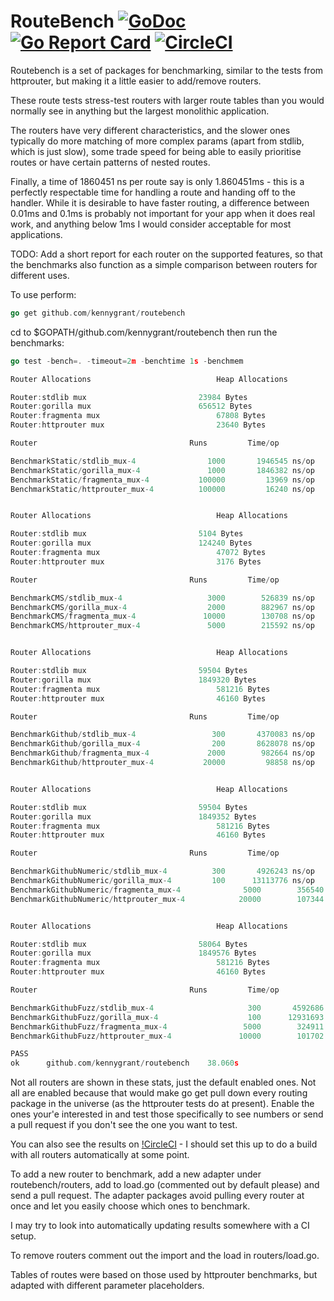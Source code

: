 # RouteBench  [![GoDoc](https://godoc.org/github.com/kennygrant/routebench?status.svg)](https://godoc.org/github.com/kennygrant/routebench) [![Go Report Card](https://goreportcard.com/badge/github.com/kennygrant/routebench)](https://goreportcard.com/report/github.com/kennygrant/routebench) [![CircleCI](https://circleci.com/gh/kennygrant/routebench.svg?style=svg)](https://circleci.com/gh/kennygrant/routebench)

Routebench is a set of packages for benchmarking, similar to the tests from httprouter, but making it a little easier to add/remove routers.

These route tests stress-test routers with larger route tables than you would normally see in anything but the largest monolithic application. 

The routers have very different characteristics, and the slower ones typically do more matching of more complex params (apart from stdlib, which is just slow), some trade speed for being able to easily prioritise routes or have certain patterns of nested routes. 

Finally, a time of 1860451 ns per route say is only 1.860451ms - this is a perfectly respectable time for handling a route and handing off to the handler. While it is desirable to have faster routing, a difference between 0.01ms and 0.1ms is probably not important for your app when it does real work, and anything below 1ms I would consider acceptable for most applications.

TODO: Add a short report for each router on the supported features, so that the benchmarks also function as a simple comparison between routers for different uses.

To use perform:

```Go 
go get github.com/kennygrant/routebench
```

cd to $GOPATH/github.com/kennygrant/routebench then run the benchmarks:

```Go 
go test -bench=. -timeout=2m -benchtime 1s -benchmem

Router Allocations                            Heap Allocations

Router:stdlib mux         	              23984 Bytes
Router:gorilla mux         	              656512 Bytes
Router:fragmenta mux         	              67808 Bytes
Router:httprouter mux         	              23640 Bytes

Router         	           	            Runs 	     Time/op	           Bytes/op          Allocs/op

BenchmarkStatic/stdlib_mux-4         	    1000	   1946545 ns/op	   20619 B/op	     537 allocs/op
BenchmarkStatic/gorilla_mux-4        	    1000	   1846382 ns/op	  115648 B/op	    1578 allocs/op
BenchmarkStatic/fragmenta_mux-4      	  100000	     13969 ns/op	       0 B/op	       0 allocs/op
BenchmarkStatic/httprouter_mux-4     	  100000	     16240 ns/op	       0 B/op	       0 allocs/op


Router Allocations                            Heap Allocations

Router:stdlib mux         	              5104 Bytes
Router:gorilla mux         	              124240 Bytes
Router:fragmenta mux         	              47072 Bytes
Router:httprouter mux         	              3176 Bytes

Router         	           	            Runs 	     Time/op	           Bytes/op          Allocs/op

BenchmarkCMS/stdlib_mux-4            	    3000	    526839 ns/op	   17445 B/op	     537 allocs/op
BenchmarkCMS/gorilla_mux-4           	    2000	    882967 ns/op	   24193 B/op	     642 allocs/op
BenchmarkCMS/fragmenta_mux-4         	   10000	    130708 ns/op	   20544 B/op	     312 allocs/op
BenchmarkCMS/httprouter_mux-4        	    5000	    215592 ns/op	   11888 B/op	     630 allocs/op


Router Allocations                            Heap Allocations

Router:stdlib mux         	              59504 Bytes
Router:gorilla mux         	              1849320 Bytes
Router:fragmenta mux         	              581216 Bytes
Router:httprouter mux         	              46160 Bytes

Router         	           	            Runs 	     Time/op	           Bytes/op          Allocs/op

BenchmarkGithub/stdlib_mux-4         	     300	   4370083 ns/op	   30504 B/op	     829 allocs/op
BenchmarkGithub/gorilla_mux-4        	     200	   8628078 ns/op	  246784 B/op	    2590 allocs/op
BenchmarkGithub/fragmenta_mux-4      	    2000	    982664 ns/op	   11428 B/op	     136 allocs/op
BenchmarkGithub/httprouter_mux-4     	   20000	     98858 ns/op	   24608 B/op	     296 allocs/op


Router Allocations                            Heap Allocations

Router:stdlib mux         	              59504 Bytes
Router:gorilla mux         	              1849352 Bytes
Router:fragmenta mux         	              581216 Bytes
Router:httprouter mux         	              46160 Bytes

Router         	           	            Runs 	     Time/op	           Bytes/op          Allocs/op

BenchmarkGithubNumeric/stdlib_mux-4  	     300	   4926243 ns/op	   35751 B/op	     901 allocs/op
BenchmarkGithubNumeric/gorilla_mux-4 	     100	  13113776 ns/op	  246784 B/op	    2590 allocs/op
BenchmarkGithubNumeric/fragmenta_mux-4         	    5000	    356540 ns/op	   10883 B/op	     136 allocs/op
BenchmarkGithubNumeric/httprouter_mux-4        	   20000	    107344 ns/op	   23759 B/op	     296 allocs/op


Router Allocations                            Heap Allocations

Router:stdlib mux         	              58064 Bytes
Router:gorilla mux         	              1849576 Bytes
Router:fragmenta mux         	              581216 Bytes
Router:httprouter mux         	              46160 Bytes

Router         	           	            Runs 	     Time/op	           Bytes/op          Allocs/op

BenchmarkGithubFuzz/stdlib_mux-4               	     300	   4592686 ns/op	   35767 B/op	     902 allocs/op
BenchmarkGithubFuzz/gorilla_mux-4              	     100	  12931693 ns/op	  246784 B/op	    2590 allocs/op
BenchmarkGithubFuzz/fragmenta_mux-4            	    5000	    324911 ns/op	    7617 B/op	     136 allocs/op
BenchmarkGithubFuzz/httprouter_mux-4           	   10000	    101702 ns/op	   23791 B/op	     296 allocs/op

PASS
ok  	github.com/kennygrant/routebench	38.060s
```

Not all routers are shown in these stats, just the default enabled ones. Not all are enabled because that would make go get pull down every routing package in the universe (as the httprouter tests do at present). Enable the ones your'e interested in and test those specifically to see numbers or send a pull request if you don't see the one you want to test. 

You can also see the results on [!CircleCI](https://circleci.com/gh/kennygrant/routebench/3#build-timing/containers/0) - I should set this up to do a build with all routers automatically at some point. 

To add a new router to benchmark, add a new adapter under routebench/routers, add to load.go (commented out by default please) and send a pull request. The adapter packages avoid pulling every router at once and let you easily choose which ones to benchmark. 

I may try to look into automatically updating results somewhere with a CI setup. 

To remove routers comment out the import and the load in routers/load.go. 

Tables of routes were based on those used by httprouter benchmarks, but adapted with different parameter placeholders. 
